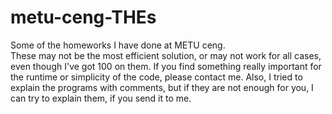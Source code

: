# metu-ceng-THEs
Some of the homeworks I have done at METU ceng. \
These may not be the most efficient solution, or may not work for all cases, even though I've got 100 on them. If you find something really important for the runtime or simplicity of the code, please contact me. Also, I tried to explain the programs with comments, but if they are not enough for you, I can try to explain them, if you send it to me.
